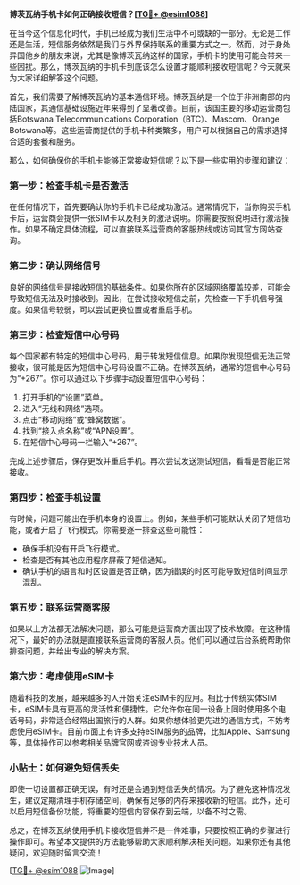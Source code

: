 **博茨瓦纳手机卡如何正确接收短信？[[TG💪+ @esim1088](https://t.me/s/esim1088)]**

在当今这个信息化时代，手机已经成为我们生活中不可或缺的一部分。无论是工作还是生活，短信服务依然是我们与外界保持联系的重要方式之一。然而，对于身处异国他乡的朋友来说，尤其是像博茨瓦纳这样的国家，手机卡的使用可能会带来一些困扰。那么，博茨瓦纳的手机卡到底该怎么设置才能顺利接收短信呢？今天就来为大家详细解答这个问题。

首先，我们需要了解博茨瓦纳的基本通信环境。博茨瓦纳是一个位于非洲南部的内陆国家，其通信基础设施近年来得到了显著改善。目前，该国主要的移动运营商包括Botswana Telecommunications Corporation（BTC）、Mascom、Orange Botswana等。这些运营商提供的手机卡种类繁多，用户可以根据自己的需求选择合适的套餐和服务。

那么，如何确保你的手机卡能够正常接收短信呢？以下是一些实用的步骤和建议：

### **第一步：检查手机卡是否激活**
在任何情况下，首先要确认你的手机卡已经成功激活。通常情况下，当你购买手机卡后，运营商会提供一张SIM卡以及相关的激活说明。你需要按照说明进行激活操作。如果不确定具体流程，可以直接联系运营商的客服热线或访问其官方网站查询。

### **第二步：确认网络信号**
良好的网络信号是接收短信的基础条件。如果你所在的区域网络覆盖较差，可能会导致短信无法及时接收到。因此，在尝试接收短信之前，先检查一下手机信号强度。如果信号较弱，可以尝试更换位置或者重启手机。

### **第三步：检查短信中心号码**
每个国家都有特定的短信中心号码，用于转发短信信息。如果你发现短信无法正常接收，很可能是因为短信中心号码设置不正确。在博茨瓦纳，通常的短信中心号码为“+267”。你可以通过以下步骤手动设置短信中心号码：

1. 打开手机的“设置”菜单。
2. 进入“无线和网络”选项。
3. 点击“移动网络”或“蜂窝数据”。
4. 找到“接入点名称”或“APN设置”。
5. 在短信中心号码一栏输入“+267”。

完成上述步骤后，保存更改并重启手机。再次尝试发送测试短信，看看是否能正常接收。

### **第四步：检查手机设置**
有时候，问题可能出在手机本身的设置上。例如，某些手机可能默认关闭了短信功能，或者开启了飞行模式。你需要逐一排查这些可能性：

- 确保手机没有开启飞行模式。
- 检查是否有其他应用程序屏蔽了短信通知。
- 确认手机的语言和时区设置是否正确，因为错误的时区可能导致短信时间显示混乱。

### **第五步：联系运营商客服**
如果以上方法都无法解决问题，那么可能是运营商方面出现了技术故障。在这种情况下，最好的办法就是直接联系运营商的客服人员。他们可以通过后台系统帮助你排查问题，并给出专业的解决方案。

### **第六步：考虑使用eSIM卡**
随着科技的发展，越来越多的人开始关注eSIM卡的应用。相比于传统实体SIM卡，eSIM卡具有更高的灵活性和便捷性。它允许你在同一设备上同时使用多个电话号码，非常适合经常出国旅行的人群。如果你想体验更先进的通信方式，不妨考虑使用eSIM卡。目前市面上有许多支持eSIM服务的品牌，比如Apple、Samsung等，具体操作可以参考相关品牌官网或咨询专业技术人员。

### **小贴士：如何避免短信丢失**
即使一切设置都正确无误，有时还是会遇到短信丢失的情况。为了避免这种情况发生，建议定期清理手机存储空间，确保有足够的内存来接收新的短信。此外，还可以启用短信备份功能，将重要的短信内容保存到云端，以备不时之需。

总之，在博茨瓦纳使用手机卡接收短信并不是一件难事，只要按照正确的步骤进行操作即可。希望本文提供的方法能够帮助大家顺利解决相关问题。如果你还有其他疑问，欢迎随时留言交流！

[[TG💪+ @esim1088](https://t.me/s/esim1088) ![Image](https://i.postimg.cc/4NQfJmqS/Snipaste-2025-05-13-00-14-12.png)]